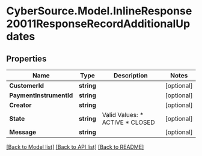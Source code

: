 # CyberSource.Model.InlineResponse20011ResponseRecordAdditionalUpdates
## Properties

Name | Type | Description | Notes
------------ | ------------- | ------------- | -------------
**CustomerId** | **string** |  | [optional] 
**PaymentInstrumentId** | **string** |  | [optional] 
**Creator** | **string** |  | [optional] 
**State** | **string** | Valid Values:   * ACTIVE   * CLOSED  | [optional] 
**Message** | **string** |  | [optional] 

[[Back to Model list]](../README.md#documentation-for-models) [[Back to API list]](../README.md#documentation-for-api-endpoints) [[Back to README]](../README.md)

